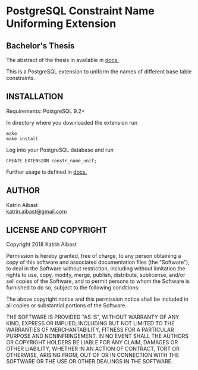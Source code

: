 PostgreSQL Constraint Name Uniforming Extension
=========
Bachelor's Thesis
---------

The abstract of the thesis in available in [docs.](/doc/abstract.md)  

This is a PostgreSQL extension to uniform the names of different base table constraints. 


INSTALLATION
------------
Requirements: PostgreSQL 9.2+  

In directory where you downloaded the extension run  
   
  `make`  
  `make install`  
  
Log into your PostgreSQL database and run   
  
  `CREATE EXTENSION constr_name_unif; `
  
Further usage is defined in [docs.](/doc/constr_name_unif.md)  
    
AUTHOR
------

Katrin Aibast  
katrin.aibast@gmail.com  


LICENSE AND COPYRIGHT
---------------------

Copyright 2018 Katrin Aibast

Permission is hereby granted, free of charge, to any person obtaining a copy of this software and associated documentation files (the "Software"), to deal in the Software without restriction, including without limitation the rights to use, copy, modify, merge, publish, distribute, sublicense, and/or sell copies of the Software, and to permit persons to whom the Software is furnished to do so, subject to the following conditions:

The above copyright notice and this permission notice shall be included in all copies or substantial portions of the Software.

THE SOFTWARE IS PROVIDED "AS IS", WITHOUT WARRANTY OF ANY KIND, EXPRESS OR IMPLIED, INCLUDING BUT NOT LIMITED TO THE WARRANTIES OF MERCHANTABILITY, FITNESS FOR A PARTICULAR PURPOSE AND NONINFRINGEMENT. IN NO EVENT SHALL THE AUTHORS OR COPYRIGHT HOLDERS BE LIABLE FOR ANY CLAIM, DAMAGES OR OTHER LIABILITY, WHETHER IN AN ACTION OF CONTRACT, TORT OR OTHERWISE, ARISING FROM, OUT OF OR IN CONNECTION WITH THE SOFTWARE OR THE USE OR OTHER DEALINGS IN THE SOFTWARE.
